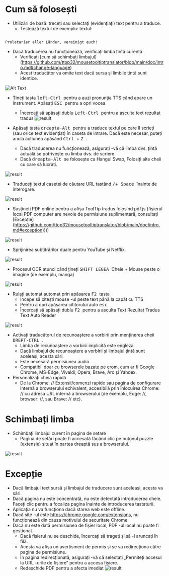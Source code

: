 # Cum să folosești


- Utilizări de bază: treceți sau selectați (evidențiați) text pentru a traduce.
  - Testează textul de exemplu: textul:
```console

Proletarier aller Länder, vereinigt euch!

```

  - Dacă traducerea nu funcționează, verificați limba țintă curentă
    - Verificați [cum să schimbați limbajul] (https://github.com/ttop32/mousetooltiptranslator/blob/main/doc/intro.md#change-language)
    - Acest traducător va omite text dacă sursa și limbile țintă sunt identice.


![Alt Text](/doc/reagre.gif)



- Țineți tasta <kbd> left-Ctrl </kbd> pentru a auzi pronunția TTS când apare un instrument. Apăsați <kbd> ESC </kbd> pentru a opri vocea.
  - Încercați să apăsați dublu <kbd> Left-Ctrl </kbd> pentru a asculta text rezultat tradus
![result](/doc/20.gif)



- Apăsați tasta <kbd> dreapta-Alt </kbd> pentru a traduce textul pe care îl scrieți (sau orice text evidențiat) în caseta de intrare. Dacă este necesar, puteți anula acțiunea apăsând <kbd> Ctrl </kbd> + <kbd> Z </kbd>.
  - Dacă traducerea nu funcționează, asigurați -vă că limba dvs. țintă actuală se potrivește cu limba dvs. de scriere.
  - Dacă <kbd> dreapta-Alt </kbd> se folosește ca Hangul Swap,
Folosiți alte cheii cu care să lucrați.


![result](/doc/11.gif)



- Traduceți textul casetei de căutare URL tastând <kbd>/</kbd>+<kbd> Space </kbd> înainte de interogare.


![result](/doc/21.gif)



- Susțineți PDF online pentru a afișa ToolTip tradus folosind pdf.js (fișierul local PDF computer are nevoie de permisiune suplimentară, consultați [Excepție] (https://github.com/ttop32/mousetooltiptranslator/blob/main/doc/intro.md#exception))))


![result](/doc/12.gif)



- Sprijinirea subtitrărilor duale pentru YouTube și Netflix.


![result](/doc/16.gif)



- Procesul OCR atunci când țineți <kbd> SHIFT LEGEA </kbd> Cheie + Mouse peste o imagine (de exemplu, manga)


![result](/doc/15.gif)



- Rulați automat automat prin apăsarea <kbd> F2 </kbd> tasta
  - Începe să citești mouse -ul peste text până la capăt cu TTS
  - Pentru a opri apăsarea cititorului auto <kbd> esc </kbd>
  - Încercați să apăsați dublu <kbd> F2 </kbd> pentru a asculta Text Rezultat Tradus Text Auto Reader


![result](/doc/30.gif)



- Activați traducătorul de recunoaștere a vorbirii prin menținerea cheii <kbd> DREPT-CTRL </kbd>.
  - Limba de recunoaștere a vorbirii implicită este engleza.
  - Dacă limbajul de recunoaștere a vorbirii și limbajul țintă sunt aceleași, acesta sări.
  - Este necesară permisiunea audio
  - Compatibil doar cu browserele bazate pe crom, cum ar fi Google Chrome, MS-Edge, Vivaldi, Opera, Brave, Arc și Yandex.
- Personalizați cheia rapidă
  - De la Chrome: // Extensii/comenzi rapide sau pagina de configurare internă a browserului echivalent, accesibilă prin înlocuirea Chrome: // cu adresa URL internă a browserului (de exemplu, Edge: //, browser: //, sau Brave: // etc).
# Schimbați limba
- Schimbați limbajul curent în pagina de setare
  - Pagina de setări poate fi accesată făcând clic pe butonul puzzle (extensie) situat în partea dreaptă sus a browserului.


![result](/doc/14.gif)





# Excepție


- Dacă limbajul text sursă și limbajul de traducere sunt aceleași, acesta va sări.
- Dacă pagina nu este concentrată, nu este detectată introducerea cheie.
Faceți clic pentru a focaliza pagina înainte de introducerea tastaturii.
- Aplicația nu va funcționa dacă starea web este offline.
- Dacă site -ul este <https://chrome.google.com/extensions>, nu funcționează din cauza motivului de securitate Chrome.
- Dacă nu este dată permisiunea de fișier local, PDF -ul local nu poate fi gestionat.
  - Dacă fișierul nu se deschide, încercați să trageți și să -l aruncați în filă.
  - Acesta va afișa un avertisment de permis și se va redirecționa către pagina de permisiune.
  - În pagina redirecționată, asigurați -vă că selectați „Permiteți accesul la URL -urile de fișiere” pentru a accesa fișiere.
  - Redeschide PDF pentru a afecta imediat
![result](/doc/10.gif)
